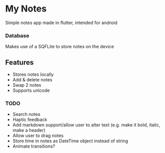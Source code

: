 # My Notes
Simple notes app made in flutter, intended for android

### Database
Makes use of a SQFLite to store notes on the device

## Features
- Stores notes locally
- Add & delete notes
- Swap 2 notes
- Supports unicode

### TODO
- Search notes
- Haptic feedback
- Add markdown support/allow user to alter text (e.g. make it bold, italic, make a header)
- Allow user to drag notes
- Store time in notes as DateTime object instead of string
- Animate transitions?
